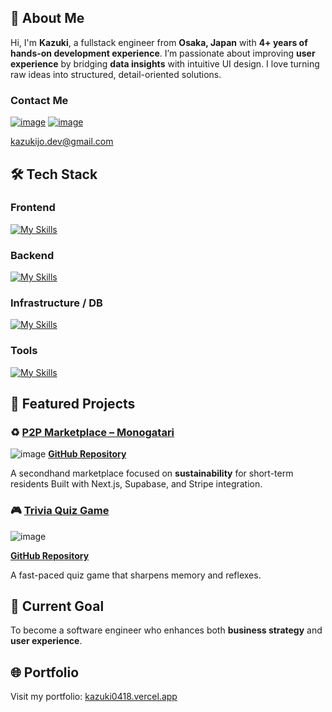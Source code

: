 ## 👋 About Me

Hi, I'm **Kazuki**, a fullstack engineer from **Osaka, Japan** with **4+ years of hands-on development experience**.
I’m passionate about improving **user experience** by bridging **data insights** with intuitive UI design.
I love turning raw ideas into structured, detail-oriented solutions.

### Contact Me

[![image](https://github.com/user-attachments/assets/c7f80c51-0de7-4cc4-8f79-d90d6b466d60)](mailto:kazukijo.dev@gmail.com)
[![image](https://github.com/user-attachments/assets/560c61fd-1074-4555-8b94-8e4653f71b6c)](https://www.linkedin.com/in/kazuki-jo-5461b02b5/)

kazukijo.dev@gmail.com



## 🛠️ Tech Stack

### Frontend
[![My Skills](https://skillicons.dev/icons?i=js,ts,react,nextjs,svelte,flutter,dart,vite,tailwindcss,sass,styledcomponents,materialui,redux,apollo,astro,remix)](https://skillicons.dev)

### Backend
[![My Skills](https://skillicons.dev/icons?i=nodejs,ts,py,express,fastapi,nestjs,graphql)](https://skillicons.dev)

### Infrastructure / DB
[![My Skills](https://skillicons.dev/icons?i=prisma,postgres,mysql,sqlite,mongodb,cloudflare,firebase,gcp,vercel,docker)](https://skillicons.dev)

### Tools
[![My Skills](https://skillicons.dev/icons?i=git,github,githubactions,vscode,postman,figma,notion,obsidian,npm,yarn,wordpress,androidstudio)](https://skillicons.dev)


## 🚀 Featured Projects

### ♻️ [P2P Marketplace – Monogatari](https://monogatari-final-project-12ykiptgp-kazuki0418s-projects.vercel.app)
![image](https://github.com/user-attachments/assets/e2284b35-5ba3-48c8-ac88-384ad84145c2)
**[GitHub Repository](https://github.com/kazuki-0418/Monogatari-Final-Project)**

A secondhand marketplace focused on **sustainability** for short-term residents
Built with Next.js, Supabase, and Stripe integration.

### 🎮 [Trivia Quiz Game](https://qui-p4ewk6ezi-kazuki0418s-projects.vercel.app)
![image](https://github.com/user-attachments/assets/9d3c41f1-0f04-453a-a638-6aebd95c6f56)


**[GitHub Repository](https://github.com/kazuki-0418/Qui-zoo)** 

A fast-paced quiz game that sharpens memory and reflexes.

## 🎯 Current Goal

To become a software engineer who enhances both **business strategy** and **user experience**.

## 🌐 Portfolio

Visit my portfolio: [kazuki0418.vercel.app](https://portfolio-i468-qc8uv3vtv-kazuki0418s-projects.vercel.app)
